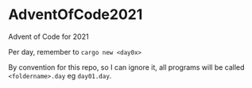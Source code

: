 # AdventOfCode2021
Advent of Code for 2021

Per day, remember to `cargo new <day0x>`

By convention for this repo, so I can ignore it, all programs will be called `<foldername>.day` eg `day01.day`.